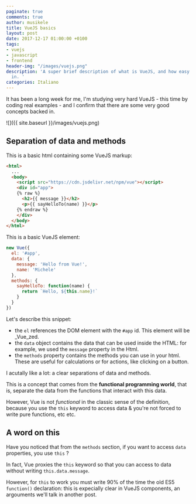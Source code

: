 ```yaml
---
paginate: true
comments: true
author: musikele
title: VueJS basics
layout: post
date: 2017-12-17 01:00:00 +0100
tags:
- vuejs
- javascript
- frontend
header-img: "/images/vuejs.png"
description: 'A super brief description of what is VueJS, and how easy it is to get
  in. '
categories: Italiano
---
```

It has been a long week for me, I'm studying very hard VueJS - this time by coding real examples - and I confirm that there are some very good concepts backed in.

![]({{ site.baseurl }}/images/vuejs.png)

## Separation of data and methods

This is a basic html containing some VueJS markup:

```html
<html>
  ...
  <body>
  	<script src="https://cdn.jsdelivr.net/npm/vue"></script>
  	<div id="app">
    {% raw %}
  	  <h2>{{ message }}</h2>
      <p>{{ sayHelloTo(name) }}</p>
    {% endraw %}
  	</div>
  </body>
</html>
```

This is a basic VueJS element:

```javascript
new Vue({
  el: '#app',
  data: {
    message: 'Hello from Vue!',
    name: 'Michele'
  },
  methods: {
    sayHelloTo: function(name) {
      return `Hello, ${this.name}!`
    }
  }
})
```

Let's describe this snippet:

* the `el` references the DOM element with the `#app` id. This element will be _Vue_zed.
* the `data` object contains the data that can be used inside the HTML: for example, we used the `message` property in the Html.
* the `methods` property contains the methods you can use in your html. These are useful for calculations or for actions, like clicking on a button.

I acutally like a lot: a clear separations of data and methods.

This is a concept that comes from the **functional programming world**, that is, separate the data from the functions that interact with this data.

However, Vue is not _functional_ in the classic sense of the definition, because you use the `this` keyword to access data & you're not forced to write pure functions, etc etc.

## A word on this

Have you noticed that from the `methods` section,  if you want to access `data` properties, you use `this` ?

In fact, Vue proxies the `this` keyword so that you can access to data without writing `this.data.message`.

However, for `this` to work you must write 90% of the time the old ES5 `function()` declaration: this is expecially clear in VueJS components, an argouments we'll talk in another post.